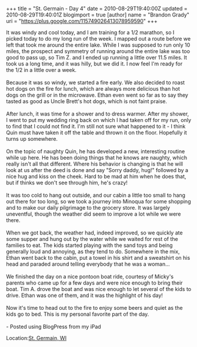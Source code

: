 +++
title = "St. Germain - Day 4"
date = 2010-08-29T19:40:00Z
updated = 2010-08-29T19:40:01Z
blogimport = true 
[author]
	name = "Brandon Grady"
	uri = "https://plus.google.com/115749026413078959590"
+++

It was windy and cool today, and I am training for a 1/2 marathon, so I picked today to do my long run of the week.  I mapped out a route before we left that took me around the entire lake.  While I was supposed to run only 10 miles, the prospect and symmetry of running around the entire lake was too good to pass up, so Tim Z. and I ended up running a little over 11.5 miles.  It took us a long time, and it was hilly, but we did it.  I now feel I'm ready for the 1/2 in a little over a week.<br /><br />Because it was so windy, we started a fire early.  We also decided to roast hot dogs on the fire for lunch, which are always more delicious than hot dogs on the grill or in the microwave.  Ethan even went so far as to say they tasted as good as Uncle Brett's hot dogs, which is not faint praise.<br /><br />After lunch, it was time for a shower and to dress warmer.  After my shower, I went to put my wedding ring back on which I had taken off for my run, only to find that I could not find it.  I'm still not sure what happened to it - I think Quin must have taken it off the table and thrown it on the floor.  Hopefully it turns up somewhere.<br /><br />On the topic of naughty Quin, he has developed a new, interesting routine while up here.  He has been doing things that he knows are naughty, which really isn't all that different.  Where his behavior is changing is that he will look at us after the deed is done and say "Sorry daddy, hug!" followed by a nice hug and kiss on the cheek.  Hard to be mad at him when he does that, but if thinks we don't see through him, he's crazy!<br /><br />It was too cold to hang out outside, and our cabin a little too small to hang out there for too long, so we took a journey into Minoqua for some shopping and to make our daily pilgrimage to the grocery store.  It was largely uneventful, though the weather did seem to improve a lot while we were there.<br /><br />When we got back, the weather had, indeed improved, so we quickly ate some supper and hung out by the water while we waited for rest of the families to eat.  The kids started playing with the sand toys and being generally loud and annoying, as they tend to do.  Somewhere in the mix, Ethan went back to the cabin, put a towel in his shirt and a sweatshirt on his head and paraded around telling everybody that he was a woman...<br /><br />We finished the day on a nice pontoon boat ride, courtesy of Micky's parents who came up for a few days and were nice enough to bring their boat.  Tim A. drove the boat and was nice enough to let several of the kids to drive.  Ethan was one of them, and it was the highlight of his day!<br /><br />Now it's time to head out to the fire to enjoy some beers and quiet as the kids go to bed.  This is my personal favorite part of the day.<br /><br />- Posted using BlogPress from my iPad<br /><p class='blogpress_location'>Location:<a href='http://maps.google.com/maps?q=St.%20Germain,%20WI&z=10'>St. Germain, WI</a></p>
